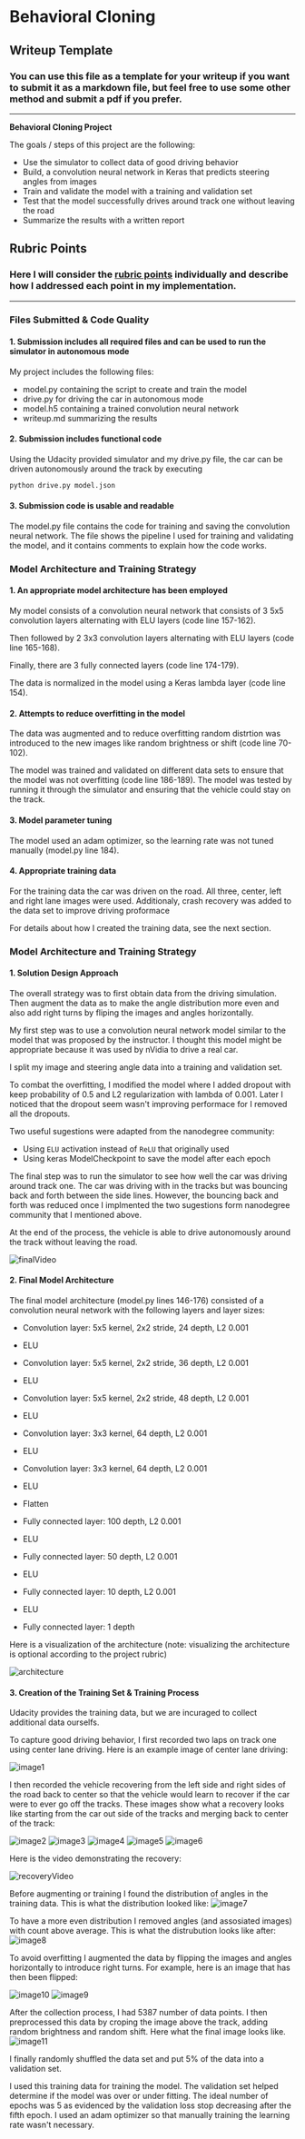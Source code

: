 # **Behavioral Cloning** 

## Writeup Template

### You can use this file as a template for your writeup if you want to submit it as a markdown file, but feel free to use some other method and submit a pdf if you prefer.

---

[architecture]: https://devblogs.nvidia.com/parallelforall/wp-content/uploads/2016/08/cnn-architecture-624x890.png "nVidia model"
[finalVideo]: ./writeup_data/final_run.gif "Final Run Video"
[recoveryVideo]: ./writeup_data/recover.gif "Recovery Video"

**Behavioral Cloning Project**

The goals / steps of this project are the following:
* Use the simulator to collect data of good driving behavior
* Build, a convolution neural network in Keras that predicts steering angles from images
* Train and validate the model with a training and validation set
* Test that the model successfully drives around track one without leaving the road
* Summarize the results with a written report


[//]: # (Image References)

[image1]: ./writeup_data/good_driving-center.jpg "Good Driving Center"
[image2]: ./writeup_data/recover_center1.jpg "Recover Center"
[image3]: ./writeup_data/recover_center2.jpg "Recover Center"
[image4]: ./writeup_data/recover_center3.jpg "Recover Center"
[image5]: ./writeup_data/recover_center4.jpg "Recover Center"
[image6]: ./writeup_data/recover_center5.jpg "Recover Center"
[image7]: ./writeup_data/1.png "Distribution before"
[image8]: ./writeup_data/2.png "Distribution after"
[image9]: ./writeup_data/3.png "Flip before"
[image10]: ./writeup_data/4.jpg "Flip after"
[image11]: ./writeup_data/5.png "Processed image"

## Rubric Points
### Here I will consider the [rubric points](https://review.udacity.com/#!/rubrics/432/view) individually and describe how I addressed each point in my implementation.  

---
### Files Submitted & Code Quality

#### 1. Submission includes all required files and can be used to run the simulator in autonomous mode

My project includes the following files:

* model.py containing the script to create and train the model
* drive.py for driving the car in autonomous mode
* model.h5 containing a trained convolution neural network 
* writeup.md summarizing the results

#### 2. Submission includes functional code
Using the Udacity provided simulator and my drive.py file, the car can be driven autonomously around the track by executing 

```sh
python drive.py model.json
```

#### 3. Submission code is usable and readable

The model.py file contains the code for training and saving the convolution neural network. The file shows the pipeline I used for training and validating the model, and it contains comments to explain how the code works.

### Model Architecture and Training Strategy

#### 1. An appropriate model architecture has been employed

My model consists of a convolution neural network that consists of 3 5x5 convolution layers alternating with ELU layers (code line 157-162).

Then followed by 2 3x3 convolution layers alternating with ELU layers (code line 165-168).

Finally, there are 3 fully connected layers (code line 174-179).

The data is normalized in the model using a Keras lambda layer (code line 154). 

#### 2. Attempts to reduce overfitting in the model

The data was augmented and to reduce overfitting random distrtion was introduced to the new images like random brightness or shift (code line 70-102).

The model was trained and validated on different data sets to ensure that the model was not overfitting (code line 186-189). The model was tested by running it through the simulator and ensuring that the vehicle could stay on the track.

#### 3. Model parameter tuning

The model used an adam optimizer, so the learning rate was not tuned manually (model.py line 184).

#### 4. Appropriate training data

For the training data the car was driven on the road. All three, center, left and right lane images were used. Additionaly, crash recovery was added to the data set to improve driving proformace 

For details about how I created the training data, see the next section. 

### Model Architecture and Training Strategy

#### 1. Solution Design Approach


The overall strategy was to first obtain data from the driving simulation. Then augment the data as to make the angle distribution more even and also add right turns by fliping the images and angles horizontally.

My first step was to use a convolution neural network model similar to the model that was proposed by the instructor. I thought this model might be appropriate because it was used by nVidia to drive a real car.

I split my image and steering angle data into a training and validation set. 

To combat the overfitting, I modified the model where I added dropout with keep probability of 0.5 and L2 regularization with lambda of 0.001. Later I noticed that the dropout seem wasn't improving performace for I removed all the dropouts.

Two useful sugestions were adapted from the nanodegree community: 

* Using `ELU` activation instead of `ReLU` that originally used
* Using keras ModelCheckpoint to save the model after each epoch

The final step was to run the simulator to see how well the car was driving around track one. The car was driving with in the tracks but was bouncing back and forth between the side lines. However, the bouncing back and forth was reduced once I implmented the two sugestions form nanodegree community that I mentioned above.

At the end of the process, the vehicle is able to drive autonomously around the track without leaving the road.

![finalVideo]

#### 2. Final Model Architecture

The final model architecture (model.py lines 146-176) consisted of a convolution neural network with the following layers and layer sizes:

* Convolution layer: 5x5 kernel, 2x2 stride, 24 depth, L2 0.001
* ELU
* Convolution layer: 5x5 kernel, 2x2 stride, 36 depth, L2 0.001
* ELU
* Convolution layer: 5x5 kernel, 2x2 stride, 48 depth, L2 0.001
* ELU

* Convolution layer: 3x3 kernel, 64 depth, L2 0.001
* ELU
* Convolution layer: 3x3 kernel, 64 depth, L2 0.001
* ELU

* Flatten

* Fully connected layer: 100 depth, L2 0.001
* ELU
* Fully connected layer: 50 depth, L2 0.001
* ELU
* Fully connected layer: 10 depth, L2 0.001 
* ELU

* Fully connected layer: 1 depth

Here is a visualization of the architecture (note: visualizing the architecture is optional according to the project rubric)

![architecture]

#### 3. Creation of the Training Set & Training Process

Udacity provides the training data, but we are incuraged to collect additional data ourselfs. 

To capture good driving behavior, I first recorded two laps on track one using center lane driving. Here is an example image of center lane driving:

![image1]

I then recorded the vehicle recovering from the left side and right sides of the road back to center so that the vehicle would learn to recover if the car were to ever go off the tracks. These images show what a recovery looks like starting from the car out side of the tracks and merging back to center of the track:

![image2]
![image3]
![image4]
![image5]
![image6]

Here is the video demonstrating the recovery:

![recoveryVideo]

Before augmenting or training I found the distribution of angles in the training data. This is what the distribution looked like:
![image7]

To have a more even distribution I removed angles (and assosiated images) with count above average.
This is what the distrubution looks like after:
![image8]

To avoid overfitting I augmented the data by flipping the images and angles horizontally to introduce right turns. For example, here is an image that has then been flipped:

![image10]
![image9]

After the collection process, I had 5387 number of data points. I then preprocessed this data by croping the image above the track, adding random brightness and random shift. Here what the final image looks like.
![image11]


I finally randomly shuffled the data set and put 5% of the data into a validation set. 

I used this training data for training the model. The validation set helped determine if the model was over or under fitting. The ideal number of epochs was 5 as evidenced by the validation loss stop decreasing after the fifth epoch. I used an adam optimizer so that manually training the learning rate wasn't necessary.
